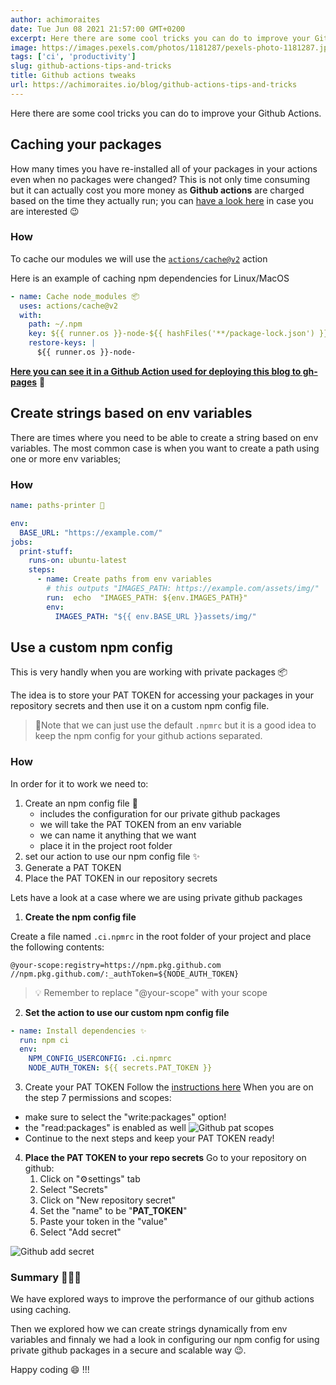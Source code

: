```yaml
---
author: achimoraites
date: Tue Jun 08 2021 21:57:00 GMT+0200
excerpt: Here there are some cool tricks you can do to improve your Github Actions
image: https://images.pexels.com/photos/1181287/pexels-photo-1181287.jpeg?auto=compress&cs=tinysrgb&dpr=2&h=225&w=400
tags: ['ci', 'productivity']
slug: github-actions-tips-and-tricks
title: Github actions tweaks
url: https://achimoraites.io/blog/github-actions-tips-and-tricks
---
```


<script context="module">
  export const prerender = true;
</script>

Here there are some cool tricks you can do to improve your Github Actions.

## Caching your packages

How many times you have re-installed all of your packages in your actions even when no packages were changed?
This is not only time consuming but it can actually cost you more money as **Github actions** are charged based on the time they actually run;
you can [have a look here](https://github.com/pricing) in case you are interested 😉

### How

To cache our modules we will use the [`actions/cache@v2`](https://github.com/actions/cache) action

Here is an example of caching npm dependencies for Linux/MacOS

```yaml
- name: Cache node_modules 📦
  uses: actions/cache@v2
  with:
    path: ~/.npm
    key: ${{ runner.os }}-node-${{ hashFiles('**/package-lock.json') }}
    restore-keys: |
      ${{ runner.os }}-node-
```

**[Here you can see it in a Github Action used for deploying this blog to gh-pages](https://github.com/achimoraites/achimoraites.github.io/blob/master/.github/workflows/deploy-gh.yaml#L24-L31)** 🚀

## Create strings based on env variables

There are times where you need to be able to create a string based on env variables.
The most common case is when you want to create a path using one or more env variables;

### How

```yaml
name: paths-printer 🦄

env:
  BASE_URL: "https://example.com/"
jobs:
  print-stuff:
    runs-on: ubuntu-latest
    steps:
	  - name: Create paths from env variables
	    # this outputs "IMAGES_PATH: https://example.com/assets/img/"
	    run:  echo  "IMAGES_PATH: ${env.IMAGES_PATH}"
	    env:
	      IMAGES_PATH: "${{ env.BASE_URL }}assets/img/"
```

## Use a custom npm config

This is very handly when you are working with private packages 📦

The idea is to store your PAT TOKEN for accessing your packages in your repository secrets and then use it on a custom npm config file.

> 📝Note that we can just use the default `.npmrc` but it is a good idea to keep the npm config for your github actions separated.

### How

In order for it to work we need to:

1. Create an npm config file 🦄
   - includes the configuration for our private github packages
   - we will take the PAT TOKEN from an env variable
   - we can name it anything that we want
   - place it in the project root folder
2. set our action to use our npm config file ✨
3. Generate a PAT TOKEN
4. Place the PAT TOKEN in our repository secrets

Lets have a look at a case where we are using private github packages

1. **Create the npm config file**

Create a file named `.ci.npmrc` in the root folder of your project and place the following contents:

```
@your-scope:registry=https://npm.pkg.github.com
//npm.pkg.github.com/:_authToken=${NODE_AUTH_TOKEN}
```

> 💡 Remember to replace "@your-scope" with your scope

2. **Set the action to use our custom npm config file**

```yaml
- name: Install dependencies ✨
  run: npm ci
  env:
    NPM_CONFIG_USERCONFIG: .ci.npmrc
    NODE_AUTH_TOKEN: ${{ secrets.PAT_TOKEN }}
```

3. Create your PAT TOKEN
   Follow the [instructions here](https://docs.github.com/en/github/authenticating-to-github/keeping-your-account-and-data-secure/creating-a-personal-access-token)
   When you are on the step 7 permissions and scopes:

- make sure to select the "write:packages" option!
- the "read:packages" is enabled as well
  ![Github pat scopes](/images/blog/github-actions-tips-and-tricks/pat-creation.webp)
- Continue to the next steps and keep your PAT TOKEN ready!

4. **Place the PAT TOKEN to your repo secrets**
   Go to your repository on github:
   1. Click on "⚙️settings" tab
   2. Select "Secrets"
   3. Click on "New repository secret"
   4. Set the "name" to be "**PAT_TOKEN**"
   5. Paste your token in the "value"
   6. Select "Add secret"

![Github add secret](/images/blog/github-actions-tips-and-tricks/add-repo-secret.webp)


### Summary 👨🏻‍💻
We have explored ways to improve the performance of our github actions using caching.

Then we explored how we can create strings dynamically from env variables and finnaly we had a look in configuring our npm config for using private github packages in a secure and scalable way 😉.

Happy coding 😄 !!!

